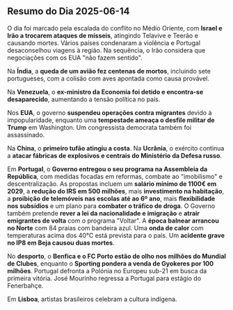 ## Resumo do Dia 2025-06-14

O dia foi marcado pela escalada do conflito no Médio Oriente, com **Israel e Irão a trocarem ataques de mísseis**, atingindo Telavive e Teerão e causando mortes. Vários países condenaram a violência e Portugal desaconselhou viagens à região. Na sequência, o Irão considera que negociações com os EUA "não fazem sentido".

Na **Índia**, a **queda de um avião fez centenas de mortos**, incluindo sete portugueses, com a colisão com aves apontada como causa provável.

Na **Venezuela**, o **ex-ministro da Economia foi detido e encontra-se desaparecido**, aumentando a tensão política no país.

Nos **EUA**, o governo **suspendeu operações contra migrantes** devido à impopularidade, enquanto uma **tempestade ameaça o desfile militar de Trump** em Washington. Um congressista democrata também foi assassinado.

Na **China**, o **primeiro tufão atingiu a costa**.
Na **Ucrânia**, o exército continua a **atacar fábricas de explosivos e centrais do Ministério da Defesa russo**.

Em **Portugal**, o **Governo entregou o seu programa na Assembleia da República**, com medidas focadas em reformas, combate ao "imobilismo" e descentralização. As propostas incluem um **salário mínimo de 1100€ em 2029**, a **redução do IRS em 500 milhões**, mais **investimento na habitação**, a **proibição de telemóveis nas escolas até ao 6º ano**, mais **flexibilidade nos subsídios** e um plano para **combater o tráfico de droga**. O Governo também pretende **rever a lei da nacionalidade e imigração** e **atrair emigrantes de volta** com o programa "Voltar". A **época balnear arrancou no Norte** com 84 praias com bandeira azul. Uma **onda de calor** com temperaturas acima dos 40°C está prevista para o país. Um **acidente grave no IP8 em Beja causou duas mortes**.

No **desporto**, o **Benfica e o FC Porto estão de olho nos milhões do Mundial de Clubes**, enquanto o **Sporting pondera a venda de Gyokeres por 100 milhões**. Portugal defronta a Polónia no Europeu sub-21 em busca da primeira vitória. José Mourinho regressa a Portugal para estágio do Fenerbahçe.

Em **Lisboa**, artistas brasileiros celebram a cultura indígena.


